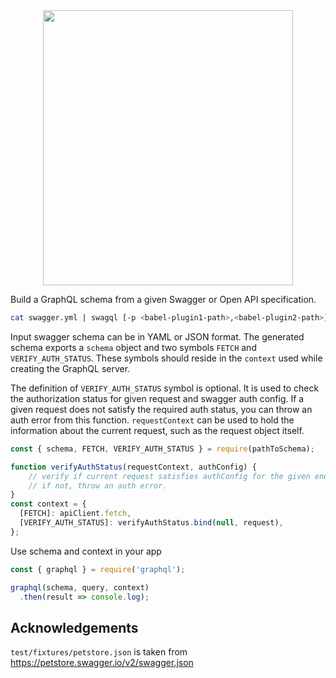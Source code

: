 <div align="center">
<img src="https://user-images.githubusercontent.com/433909/52972858-ff0e6d00-3370-11e9-9188-6b3672acec27.jpg" width="400" height="440">
</div>

Build a GraphQL schema from a given Swagger or Open API specification.

```bash
cat swagger.yml | swagql [-p <babel-plugin1-path>,<babel-plugin2-path>] > schema.js
```

Input swagger schema can be in YAML or JSON format. The generated schema exports
a `schema` object and two symbols `FETCH` and `VERIFY_AUTH_STATUS`. These
symbols should reside in the `context` used while creating the GraphQL server.

The definition of `VERIFY_AUTH_STATUS` symbol is optional. It is used to check
the authorization status for given request and swagger auth config. If a given
request does not satisfy the required auth status, you can throw an auth error
from this function. `requestContext` can be used to hold the information about
the current request, such as the request object itself.
```js
const { schema, FETCH, VERIFY_AUTH_STATUS } = require(pathToSchema);

function verifyAuthStatus(requestContext, authConfig) {
    // verify if current request satisfies authConfig for the given endpoint.
    // if not, throw an auth error.
}
const context = {
  [FETCH]: apiClient.fetch,
  [VERIFY_AUTH_STATUS]: verifyAuthStatus.bind(null, request),
};
```

Use schema and context in your app
```js
const { graphql } = require('graphql');

graphql(schema, query, context)
  .then(result => console.log);
```

Acknowledgements
----------------
`test/fixtures/petstore.json` is taken from https://petstore.swagger.io/v2/swagger.json
